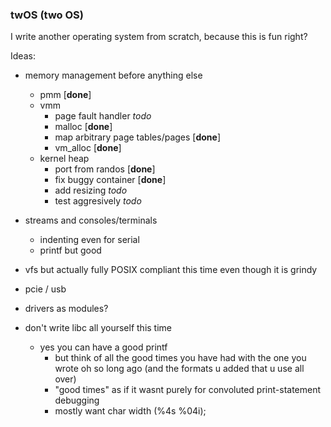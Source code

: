 ### twOS (two OS)

I write another operating system from scratch, because this is fun right?


Ideas:

- memory management before anything else
    - pmm [**done**]
    - vmm 
        - page fault handler *todo* 
        - malloc [**done**]
        - map arbitrary page tables/pages [**done**]
        - vm_alloc [**done**]
    - kernel heap
        - port from randos [**done**]
        - fix buggy container [**done**]
        - add resizing *todo* 
        - test aggresively *todo* 
            
- streams and consoles/terminals
    - indenting even for serial
    - printf but good
    
- vfs but actually fully POSIX compliant this time even though it is grindy

- pcie / usb 

- drivers as modules?


- don't write libc all yourself this time 
    - yes you can have a good printf
        - but think of all the good times you have had with the one you wrote oh so long ago (and the formats u added that u use all over)
        - "good times" as if it wasnt purely for convoluted print-statement debugging
        - mostly want char width (%4s %04i); 